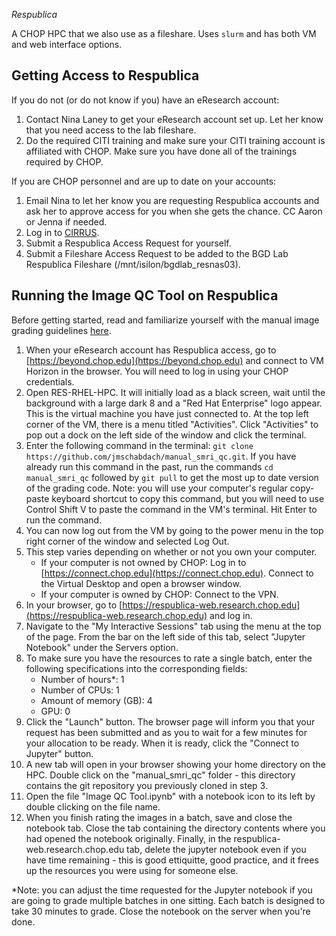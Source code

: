 *Respublica*

A CHOP HPC that we also use as a fileshare. Uses `slurm` and has both VM and web interface options.

## Getting Access to Respublica

If you do not (or do not know if you) have an eResearch account:

1. Contact Nina Laney to get your eResearch account set up. Let her know that you need access to the lab fileshare. 
2. Do the required CITI training and make sure your CITI training account is affiliated with CHOP. Make sure you have done all of the trainings required by CHOP.

If you are CHOP personnel and are up to date on your accounts: 

1. Email Nina to let her know you are requesting Respublica accounts and ask her to approve access for you when she gets the chance. CC Aaron or Jenna if needed.
2. Log in to [CIRRUS](https://www.research.chop.edu/applications/cirrus). 
3. Submit a Respublica Access Request for yourself.
4. Submit a Fileshare Access Request to be added to the BGD Lab Respublica Fileshare (/mnt/isilon/bgdlab_resnas03). 


## Running the Image QC Tool on Respublica

Before getting started, read and familiarize yourself with the manual image grading guidelines [here](https://bgdlab.github.io/research/image_qc.html).

1. When your eResearch account has Respublica access, go to [https://beyond.chop.edu](https://beyond.chop.edu) and connect to VM Horizon in the browser. You will need to log in using your CHOP credentials.
2. Open RES-RHEL-HPC. It will initially load as a black screen, wait until the background with a large dark 8 and a "Red Hat Enterprise" logo appear. This is the virtual machine you have just connected to. At the top left corner of the VM, there is a menu titled "Activities". Click "Activities" to pop out a dock on the left side of the window and click the terminal.
3. Enter the following command in the terminal: `git clone https://github.com/jmschabdach/manual_smri_qc.git`. If you have already run this command in the past, run the commands `cd manual_smri_qc` followed by `git pull` to get the most up to date version of the grading code. Note: you will use your computer's regular copy-paste keyboard shortcut to copy this command, but you will need to use Control Shift V to paste the command in the VM's terminal. Hit Enter to run the command.
4. You can now log out from the VM by going to the power menu in the top right corner of the window and selected Log Out.
5. This step varies depending on whether or not you own your computer. 
    - If your computer is not owned by CHOP: Log in to [https://connect.chop.edu](https://connect.chop.edu). Connect to the Virtual Desktop and open a browser window. 
    - If your computer is owned by CHOP: Connect to the VPN. 
6. In your browser, go to [https://respublica-web.research.chop.edu](https://respublica-web.research.chop.edu) and log in.
7. Navigate to the "My Interactive Sessions" tab using the menu at the top of the page. From the bar on the left side of this tab, select "Jupyter Notebook" under the Servers option.
8. To make sure you have the resources to rate a single batch, enter the following specifications into the corresponding fields:
    - Number of hours\*: 1
    - Number of CPUs: 1
    - Amount of memory (GB): 4
    - GPU: 0
9. Click the "Launch" button. The browser page will inform you that your request has been submitted and as you to wait for a few minutes for your allocation to be ready. When it is ready, click the "Connect to Jupyter" button.
10. A new tab will open in your browser showing your home directory on the HPC. Double click on the "manual_smri_qc" folder - this directory contains the git repository you previously cloned in step 3. 
11. Open the file "Image QC Tool.ipynb" with a notebook icon to its left by double clicking on the file name.
12. When you finish rating the images in a batch, save and close the notebook tab. Close the tab containing the directory contents where you had opened the notebook originally. Finally, in the respublica-web.research.chop.edu tab, delete the jupyter notebook even if you have time remaining - this is good ettiquitte, good practice, and it frees up the resources you were using for someone else. 

\*Note: you can adjust the time requested for the Jupyter notebook if you are going to grade multiple batches in one sitting. Each batch is designed to take 30 minutes to grade. Close the notebook on the server when you're done.
